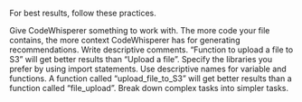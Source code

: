 For best results, follow these practices.

Give CodeWhisperer something to work with. The more code your file contains, the more context CodeWhisperer has for generating recommendations.
Write descriptive comments. “Function to upload a file to S3” will get better results than “Upload a file”.
Specify the libraries you prefer by using import statements.
Use descriptive names for variable and functions. A function called “upload_file_to_S3” will get better results than a function called “file_upload”.
Break down complex tasks into simpler tasks.